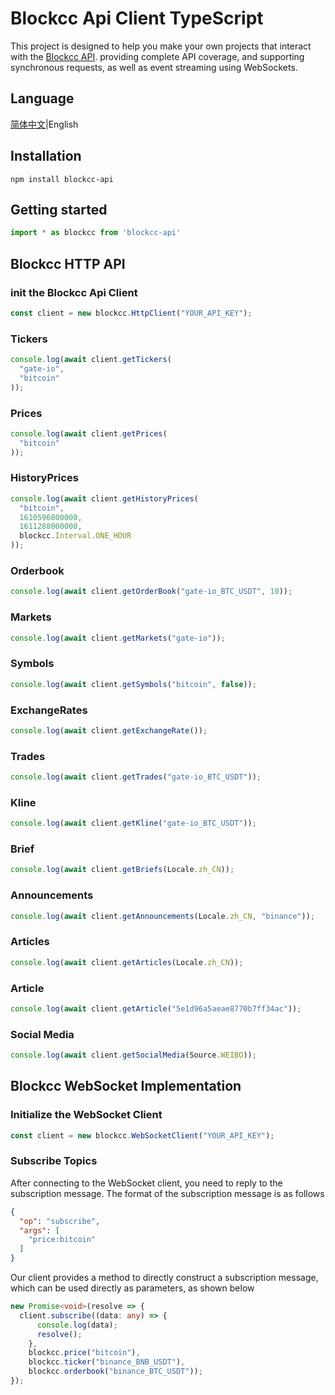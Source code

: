 # Blockcc Api Client TypeScript

This project is designed to help you make your own projects that interact with
the [Blockcc API](https://blockcc.github.io/blockcc-api-document/en_US/#overview ). providing complete API coverage, and
supporting synchronous requests, as well as event streaming using WebSockets.

## Language

[简体中文](https://github.com/blockcc/blockcc-api-client-typescript/blob/master/README.zh-CN.md )|English

## Installation

```shell
npm install blockcc-api
```

## Getting started

```ts
import * as blockcc from 'blockcc-api'
```

## Blockcc HTTP API

### init the Blockcc Api Client

```ts
const client = new blockcc.HttpClient("YOUR_API_KEY");
```

### Tickers

```ts
console.log(await client.getTickers(
  "gate-io",
  "bitcoin"
));
```

### Prices

```ts
console.log(await client.getPrices(
  "bitcoin"
));
```

### HistoryPrices

```ts
console.log(await client.getHistoryPrices(
  "bitcoin",
  1610596800000,
  1611288000000,
  blockcc.Interval.ONE_HOUR
));
```

### Orderbook

```ts
console.log(await client.getOrderBook("gate-io_BTC_USDT", 10));
```

### Markets

```ts
console.log(await client.getMarkets("gate-io"));
```

### Symbols

```ts
console.log(await client.getSymbols("bitcoin", false));
```

### ExchangeRates

```ts
console.log(await client.getExchangeRate());
```

### Trades

```ts
console.log(await client.getTrades("gate-io_BTC_USDT"));
```

### Kline

```ts
console.log(await client.getKline("gate-io_BTC_USDT"));
```

### Brief

```ts
console.log(await client.getBriefs(Locale.zh_CN));
```

### Announcements

```ts
console.log(await client.getAnnouncements(Locale.zh_CN, "binance"));
```

### Articles

```ts
console.log(await client.getArticles(Locale.zh_CN));
```

### Article

```ts
console.log(await client.getArticle("5e1d96a5aeae8770b7ff34ac"));
```

### Social Media

```ts
console.log(await client.getSocialMedia(Source.WEIBO));
```

## Blockcc WebSocket Implementation

### Initialize the WebSocket Client

```ts
const client = new blockcc.WebSocketClient("YOUR_API_KEY");
```

### Subscribe Topics

After connecting to the WebSocket client, you need to reply to the subscription message. The format of the subscription
message is as follows

```json
{
  "op": "subscribe",
  "args": [
    "price:bitcoin"
  ]
}
```

Our client provides a method to directly construct a subscription message, which can be used directly as parameters, as
shown below

```ts
new Promise<void>(resolve => {
  client.subscribe((data: any) => {
      console.log(data);
      resolve();
    },
    blockcc.price("bitcoin"),
    blockcc.ticker("binance_BNB_USDT"),
    blockcc.orderbook("binance_BTC_USDT"));
});
```
